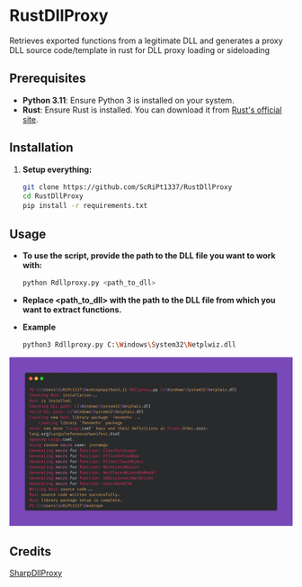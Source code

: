 # RustDllProxy
Retrieves exported functions from a legitimate DLL and generates a proxy DLL source code/template in rust for DLL proxy loading or sideloading

## Prerequisites

- **Python 3.11**: Ensure Python 3 is installed on your system.
- **Rust**: Ensure Rust is installed. You can download it from [Rust's official site](https://www.rust-lang.org/tools/install).

## Installation

1. **Setup everything:**

   ```sh
   git clone https://github.com/ScRiPt1337/RustDllProxy
   cd RustDllProxy
   pip install -r requirements.txt
   ```

## Usage

- **To use the script, provide the path to the DLL file you want to work with:**

    ```sh
    python Rdllproxy.py <path_to_dll>
    ```

- **Replace <path_to_dll> with the path to the DLL file from which you want to extract functions.**

- **Example**

    ```sh
    python3 Rdllproxy.py C:\Windows\System32\Netplwiz.dll
    ```

![screenshot](screenshot.png)


## Credits

   [SharpDllProxy](https://github.com/Flangvik/SharpDllProxy)
